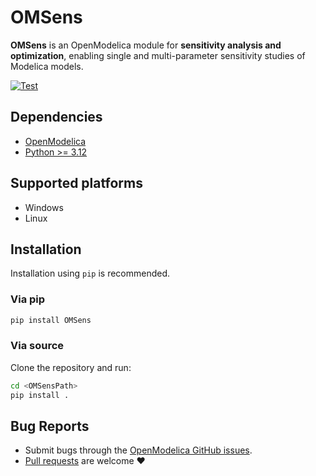 # OMSens

**OMSens** is an OpenModelica module for **sensitivity analysis and optimization**, enabling single and multi-parameter sensitivity studies of Modelica models.

[![Test](https://github.com/OpenModelica/OMSens/actions/workflows/Test.yml/badge.svg)](https://github.com/OpenModelica/OMSens/actions/workflows/Test.yml)

## Dependencies

  - [OpenModelica](https://github.com/OpenModelica/OpenModelica)
  - [Python >= 3.12](https://www.python.org/)

## Supported platforms

  - Windows
  - Linux

## Installation

Installation using `pip` is recommended.

### Via pip

```bash
pip install OMSens
```

### Via source

Clone the repository and run:

```bash
cd <OMSensPath>
pip install .
```

## Bug Reports

  - Submit bugs through the [OpenModelica GitHub issues](https://github.com/OpenModelica/OMSens/issues/new).
  - [Pull requests](../../pulls) are welcome ❤️
